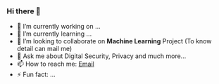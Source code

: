 ### Hi there 👋



- 🔭 I’m currently working on ...
- 🌱 I’m currently learning ...
- 👯 I’m looking to collaborate on **Machine Learning** Project (To know detail can mail me)
- 💬 Ask me about Digital Security, Privacy and much more... 
- 📫 How to reach me: [Email](emailto:59r@protonmail.com)
- ⚡ Fun fact: ...
